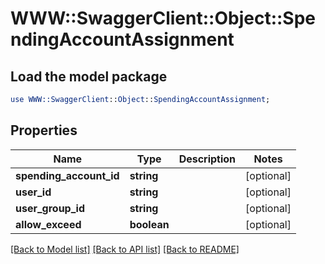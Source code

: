# WWW::SwaggerClient::Object::SpendingAccountAssignment

## Load the model package
```perl
use WWW::SwaggerClient::Object::SpendingAccountAssignment;
```

## Properties
Name | Type | Description | Notes
------------ | ------------- | ------------- | -------------
**spending_account_id** | **string** |  | [optional] 
**user_id** | **string** |  | [optional] 
**user_group_id** | **string** |  | [optional] 
**allow_exceed** | **boolean** |  | [optional] 

[[Back to Model list]](../README.md#documentation-for-models) [[Back to API list]](../README.md#documentation-for-api-endpoints) [[Back to README]](../README.md)


